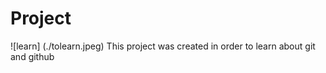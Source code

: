# Project

![learn] (./tolearn.jpeg)
 This project was created in order to learn about git and github
